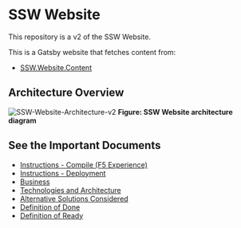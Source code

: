 # SSW Website

This repository is a v2 of the SSW Website.

This is a Gatsby website that fetches content from:
- [SSW.Website.Content](https://github.com/SSWConsulting/SSW.Website.Content)

## Architecture Overview

![SSW-Website-Architecture-v2](https://user-images.githubusercontent.com/17246482/146718281-d145fbbf-84bd-4db4-97eb-efce2b842d9b.png)
**Figure: SSW Website architecture diagram**

## See the Important Documents

- [Instructions - Compile (F5 Experience)](_docs/Instructions-Compile.md)
- [Instructions - Deployment](_docs/Instructions-Deployment.md)
- [Business](_docs/Business.md)
- [Technologies and Architecture](_docs/Technologies-and-Architecture.md)
- [Alternative Solutions Considered](_docs/Alternative-Solutions-Considered.md)
- [Definition of Done](_docs/Definition-of-Done.md)
- [Definition of Ready](_docs/Definition-of-Ready.md)
